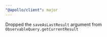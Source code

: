 ```yaml
---
"@apollo/client": major
---
```


Dropped the `saveAsLastResult` argument from `ObservableQuery.getCurrentResult`
